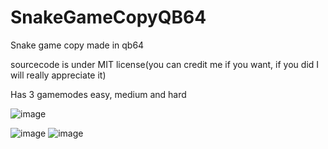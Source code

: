 # SnakeGameCopyQB64
Snake game copy made in qb64

sourcecode is under MIT license(you can credit me if you want, if you did I will really appreciate it)

Has 3 gamemodes easy, medium and hard


![image](https://user-images.githubusercontent.com/71566490/218525506-aeda7e54-a98c-48ca-a493-a2f260055a40.png)


![image](https://user-images.githubusercontent.com/71566490/218524940-7f91b33f-f007-431a-8169-9ec81165f194.png)
![image](https://user-images.githubusercontent.com/71566490/218525259-df31d61b-37d8-4f8e-87f7-8923f138d013.png)
